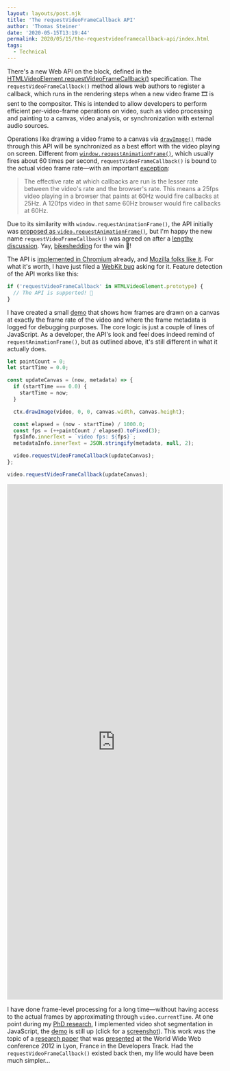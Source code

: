 ```yaml
---
layout: layouts/post.njk
title: 'The requestVideoFrameCallback API'
author: 'Thomas Steiner'
date: '2020-05-15T13:19:44'
permalink: 2020/05/15/the-requestvideoframecallback-api/index.html
tags:
  - Technical
---
```


There's a new Web API on the block, defined in the
[HTMLVideoElement.requestVideoFrameCallback()](https://wicg.github.io/video-rvfc/)
specification. The `requestVideoFrameCallback()` method allows web authors to
register a callback, which runs in the rendering steps when a new video frame 🎞
is sent to the compositor. This is intended to allow developers to perform
efficient per-video-frame operations on video, such as video processing and
painting to a canvas, video analysis, or synchronization with external audio
sources.

Operations like drawing a video frame to a canvas via
[`drawImage()`](https://developer.mozilla.org/en-US/docs/Web/API/CanvasRenderingContext2D/drawImage)
made through this API will be synchronized as a best effort with the video
playing on screen. Different from
[`window.requestAnimationFrame()`](https://developer.mozilla.org/en-US/docs/Web/API/window/requestAnimationFrame),
which usually fires about 60 times per second, `requestVideoFrameCallback()` is
bound to the actual video frame rate—with an important
[exception](https://wicg.github.io/video-rvfc/#ref-for-update-the-rendering③:~:text=Note%3A%20The%20effective%20rate%20at%20which,browser%20would%20fire%20callbacks%20at%2060hz.):

> The effective rate at which callbacks are run is the lesser rate between the
> video's rate and the browser's rate. This means a 25fps video playing in a
> browser that paints at 60Hz would fire callbacks at 25Hz. A 120fps video in
> that same 60Hz browser would fire callbacks at 60Hz.

Due to its similarity with `window.requestAnimationFrame()`, the API initially
was
[proposed as `video.requestAnimationFrame()`](https://discourse.wicg.io/t/proposal-video-requestanimationframe/3691),
but I'm happy the new name `requestVideoFrameCallback()` was agreed on after a
[lengthy discussion](https://github.com/WICG/video-rvfc/issues/44). Yay,
[bikeshedding](https://css-tricks.com/what-is-bikeshedding/) for the win 🙌!

The API is
[implemented in Chromium](https://chromestatus.com/feature/6335927192387584)
already, and
[Mozilla folks like it](https://mozilla.github.io/standards-positions/#requestVideoFrameCallback).
For what it's worth, I have just filed a
[WebKit bug](https://bugs.webkit.org/show_bug.cgi?id=211945) asking for it.
Feature detection of the API works like this:

```js
if ('requestVideoFrameCallback' in HTMLVideoElement.prototype) {
  // The API is supported! 🎉
}
```

I have created a small
[demo](https://https://tomayac.github.io/blogccasion-demos/requestvideoframecallback/)
that shows how frames are drawn on a canvas at exactly the frame rate of the
video and where the frame metadata is logged for debugging purposes. The core
logic is just a couple of lines of JavaScript. As a developer, the API's look
and feel does indeed remind of `requestAnimationFrame()`, but as outlined above,
it's still different in what it actually does.

```js
let paintCount = 0;
let startTime = 0.0;

const updateCanvas = (now, metadata) => {
  if (startTime === 0.0) {
    startTime = now;
  }

  ctx.drawImage(video, 0, 0, canvas.width, canvas.height);

  const elapsed = (now - startTime) / 1000.0;
  const fps = (++paintCount / elapsed).toFixed(3);
  fpsInfo.innerText = `video fps: ${fps}`;
  metadataInfo.innerText = JSON.stringify(metadata, null, 2);

  video.requestVideoFrameCallback(updateCanvas);
};

video.requestVideoFrameCallback(updateCanvas);
```

<div style="height: 1200px; width: 100%;">
  <iframe
    src="https://tomayac.github.io/blogccasion-demos/requestvideoframecallback/"
    allow="geolocation; microphone; camera; midi; vr; encrypted-media"
    style="height: 100%; width: 100%; border: 0;"
    loading="lazy">
  </iframe>
</div>

I have done frame-level processing for a long time—without having access to the
actual frames by approximating through `video.currentTime`. At one point during
my [PhD research](https://tomayac.com/phd/#1), I implemented video shot
segmentation in JavaScript, the [demo](https://tomayac.com/youpr0n/) is still up
(click for a [screenshot](/images/tomayac.com_youpr0n_.png)). This work was the
topic of a
[research paper](https://www2012.universite-lyon.fr/proceedings/nocompanion/DevTrack_028.pdf)
that was
[presented](/2012/07/16/enabling-on-the-fly-video-shot-detection-on-youtube-113748/)
at the World Wide Web conference 2012 in Lyon, France in the Developers Track.
Had the `requestVideoFrameCallback()` existed back then, my life would have been
much simpler…
